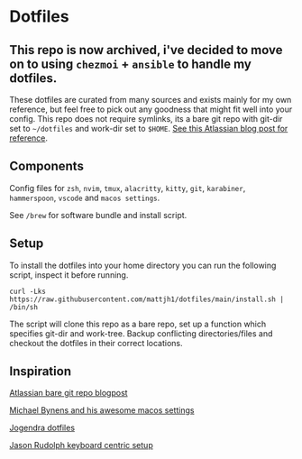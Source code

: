 # Dotfiles
This repo is now archived, i've decided to move on to using `chezmoi` + `ansible` to handle my dotfiles.
----
These dotfiles are curated from many sources and exists mainly for my own reference, but feel free to pick out any goodness that might fit well into your config. This repo does not require symlinks, its a bare git repo with git-dir set to `~/dotfiles` and work-dir set to `$HOME`.
[See this Atlassian blog post for reference](https://www.atlassian.com/git/tutorials/dotfiles).

## Components

Config files for `zsh`, `nvim`, `tmux`, `alacritty`, `kitty`, `git`, `karabiner`, `hammerspoon`, `vscode` and `macos settings`.

See `/brew` for software bundle and install script.

## Setup

To install the dotfiles into your home directory you can run the following script, inspect it before running.

```shell
curl -Lks https://raw.githubusercontent.com/mattjh1/dotfiles/main/install.sh | /bin/sh
```

The script will clone this repo as a bare repo, set up a function which specifies git-dir and work-tree. Backup conflicting directories/files and checkout the dotfiles in their correct locations.

## Inspiration
[Atlassian bare git repo blogpost](https://www.atlassian.com/git/tutorials/dotfiles)

[Michael Bynens and his awesome macos settings](https://github.com/mathiasbynens/dotfiles/tree/main)

[Jogendra dotfiles](https://github.com/jogendra/dotfiles)

[Jason Rudolph keyboard centric setup](https://github.com/jasonrudolph/keyboard)
